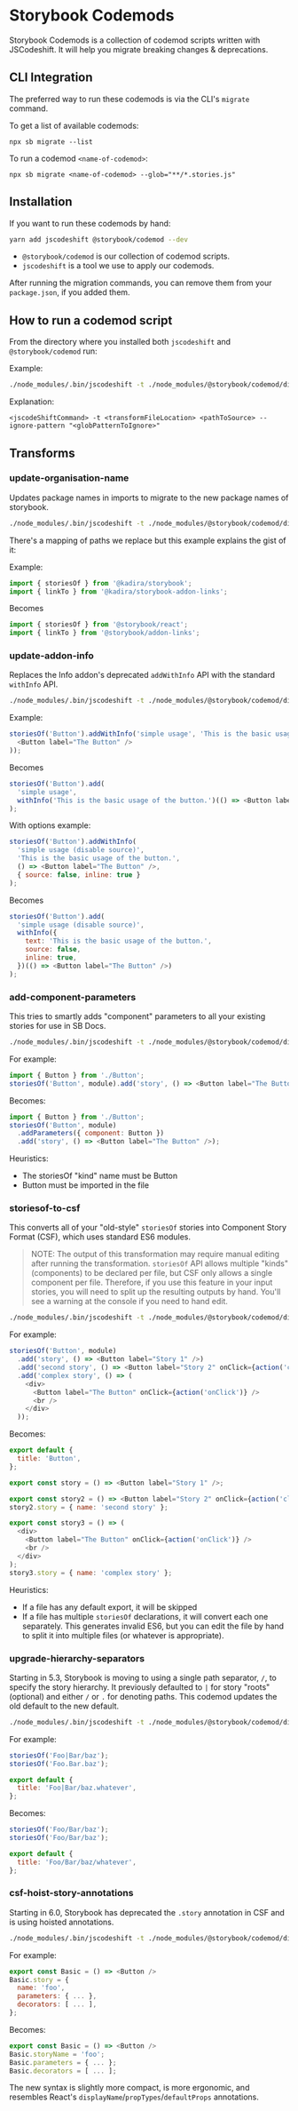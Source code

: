 # Storybook Codemods

Storybook Codemods is a collection of codemod scripts written with JSCodeshift.
It will help you migrate breaking changes & deprecations.

## CLI Integration

The preferred way to run these codemods is via the CLI's `migrate` command.

To get a list of available codemods:

```
npx sb migrate --list
```

To run a codemod `<name-of-codemod>`:

```
npx sb migrate <name-of-codemod> --glob="**/*.stories.js"
```

## Installation

If you want to run these codemods by hand:

```sh
yarn add jscodeshift @storybook/codemod --dev
```

- `@storybook/codemod` is our collection of codemod scripts.
- `jscodeshift` is a tool we use to apply our codemods.

After running the migration commands, you can remove them from your `package.json`, if you added them.

## How to run a codemod script

From the directory where you installed both `jscodeshift` and `@storybook/codemod` run:

Example:

```sh
./node_modules/.bin/jscodeshift -t ./node_modules/@storybook/codemod/dist/transforms/update-organisation-name.js . --ignore-pattern "node_modules|dist"
```

Explanation:

    <jscodeShiftCommand> -t <transformFileLocation> <pathToSource> --ignore-pattern "<globPatternToIgnore>"

## Transforms

### update-organisation-name

Updates package names in imports to migrate to the new package names of storybook.

```sh
./node_modules/.bin/jscodeshift -t ./node_modules/@storybook/codemod/dist/transforms/update-organisation-name.js . --ignore-pattern "node_modules|dist"
```

There's a mapping of paths we replace but this example explains the gist of it:

Example:

```js
import { storiesOf } from '@kadira/storybook';
import { linkTo } from '@kadira/storybook-addon-links';
```

Becomes

```js
import { storiesOf } from '@storybook/react';
import { linkTo } from '@storybook/addon-links';
```

### update-addon-info

Replaces the Info addon's deprecated `addWithInfo` API with the standard `withInfo` API.

```sh
./node_modules/.bin/jscodeshift -t ./node_modules/@storybook/codemod/dist/transforms/update-addon-info.js . --ignore-pattern "node_modules|dist"
```

Example:

```js
storiesOf('Button').addWithInfo('simple usage', 'This is the basic usage of the button.', () => (
  <Button label="The Button" />
));
```

Becomes

```js
storiesOf('Button').add(
  'simple usage',
  withInfo('This is the basic usage of the button.')(() => <Button label="The Button" />)
);
```

With options example:

```js
storiesOf('Button').addWithInfo(
  'simple usage (disable source)',
  'This is the basic usage of the button.',
  () => <Button label="The Button" />,
  { source: false, inline: true }
);
```

Becomes

```js
storiesOf('Button').add(
  'simple usage (disable source)',
  withInfo({
    text: 'This is the basic usage of the button.',
    source: false,
    inline: true,
  })(() => <Button label="The Button" />)
);
```

### add-component-parameters

This tries to smartly adds "component" parameters to all your existing stories
for use in SB Docs.

```sh
./node_modules/.bin/jscodeshift -t ./node_modules/@storybook/codemod/dist/transforms/add-component-parameters.js . --ignore-pattern "node_modules|dist"
```

For example:

```js
import { Button } from './Button';
storiesOf('Button', module).add('story', () => <Button label="The Button" />);
```

Becomes:

```js
import { Button } from './Button';
storiesOf('Button', module)
  .addParameters({ component: Button })
  .add('story', () => <Button label="The Button" />);
```

Heuristics:

- The storiesOf "kind" name must be Button
- Button must be imported in the file

### storiesof-to-csf

This converts all of your "old-style" `storiesOf` stories into Component Story Format (CSF), which uses standard ES6 modules.

> NOTE: The output of this transformation may require manual editing after running the transformation. `storiesOf` API allows multiple "kinds" (components) to be declared per file, but CSF only allows a single component per file. Therefore, if you use this feature in your input stories, you will need to split up the resulting outputs by hand. You'll see a warning at the console if you need to hand edit.

```sh
./node_modules/.bin/jscodeshift -t ./node_modules/@storybook/codemod/dist/transforms/storiesof-to-csf.js . --ignore-pattern "node_modules|dist"
```

For example:

```js
storiesOf('Button', module)
  .add('story', () => <Button label="Story 1" />)
  .add('second story', () => <Button label="Story 2" onClick={action('click')} />)
  .add('complex story', () => (
    <div>
      <Button label="The Button" onClick={action('onClick')} />
      <br />
    </div>
  ));
```

Becomes:

```js
export default {
  title: 'Button',
};

export const story = () => <Button label="Story 1" />;

export const story2 = () => <Button label="Story 2" onClick={action('click')} />;
story2.story = { name: 'second story' };

export const story3 = () => (
  <div>
    <Button label="The Button" onClick={action('onClick')} />
    <br />
  </div>
);
story3.story = { name: 'complex story' };
```

Heuristics:

- If a file has any default export, it will be skipped
- If a file has multiple `storiesOf` declarations, it will convert each one separately. This generates invalid ES6, but you can edit the file by hand to split it into multiple files (or whatever is appropriate).

### upgrade-hierarchy-separators

Starting in 5.3, Storybook is moving to using a single path separator, `/`, to specify the story hierarchy. It previously defaulted to `|` for story "roots" (optional) and either `/` or `.` for denoting paths. This codemod updates the old default to the new default.

```sh
./node_modules/.bin/jscodeshift -t ./node_modules/@storybook/codemod/dist/transforms/upgrade-hierarchy-separators.js . --ignore-pattern "node_modules|dist"
```

For example:

```js
storiesOf('Foo|Bar/baz');
storiesOf('Foo.Bar.baz');

export default {
  title: 'Foo|Bar/baz.whatever',
};
```

Becomes:

```js
storiesOf('Foo/Bar/baz');
storiesOf('Foo/Bar/baz');

export default {
  title: 'Foo/Bar/baz/whatever',
};
```

### csf-hoist-story-annotations

Starting in 6.0, Storybook has deprecated the `.story` annotation in CSF and is using hoisted annotations.

```sh
./node_modules/.bin/jscodeshift -t ./node_modules/@storybook/codemod/dist/transforms/csf-hoist-story-annotations.js . --ignore-pattern "node_modules|dist" --extensions=js
```

For example:

```js
export const Basic = () => <Button />
Basic.story = {
  name: 'foo',
  parameters: { ... },
  decorators: [ ... ],
};
```

Becomes:

```js
export const Basic = () => <Button />
Basic.storyName = 'foo';
Basic.parameters = { ... };
Basic.decorators = [ ... ];
```

The new syntax is slightly more compact, is more ergonomic, and resembles React's `displayName`/`propTypes`/`defaultProps` annotations.
